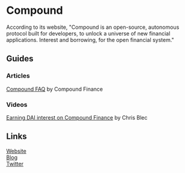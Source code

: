 # Compound

According to its website, "Compound is an open-source, autonomous protocol built for developers, to unlock a universe of new financial applications. Interest and borrowing, for the open financial system."

## Guides

### Articles

[Compound FAQ](https://medium.com/compound-finance/faq-1a2636713b69) by Compound Finance

### Videos

[Earning DAI interest on Compound Finance](https://www.youtube.com/watch?v=HHs0PVNcLgg) by Chris Blec

## Links

[Website](https://compound.finance/)  
[Blog](https://medium.com/compound-finance)  
[Twitter](https://twitter.com/compoundfinance)


